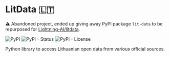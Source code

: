 # LitData 🇱🇹

⚠️ Abandoned project, ended up giving away PyPI package `lit-data` to be repurposed for [Lightning-AI/litdata](https://github.com/Lightning-AI/litdata).

![PyPI](https://img.shields.io/pypi/v/lit-data) ![PyPI - Status](https://img.shields.io/pypi/status/lit-data) ![PyPI - License](https://img.shields.io/pypi/l/lit-data)

Python library to access Lithuanian open data from various official sources.

